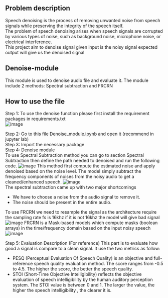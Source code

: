 ## Problem description
Speech denoising is the process of removing unwanted noise from speech signals while preserving the integrity of the speech itself. \
The problem of speech denoising arises when speech signals are corrupted by various types of noise, such as background noise, microphone noise, or electrical interference.\
This project aim to denoise signal given input is the noisy signal expected output will give us the denoised signal

## Denoise-module
This module is used to denoise audio file and evaluate it. The module include 2 methods: Spectral subtraction and FRCRN 

## How to use the file
Step 1: To use the denoise function please first install the requirement packages in requirements.txt\
![image](https://github.com/Khaitam911/Denoise-module/assets/69432976/5919dc20-e3b7-4227-9f63-c19e78ec0433)

Step 2: Go to this file Denoise_module.ipynb and open it (recommend in jupyter lab)\
Step 3: Import the necessary package\
Step 4: Denoise module\
To use Spectral Subtraction method you can go to section Spectral Subtraction then define the path needed to denoised and run the following code. 
 ![image](https://github.com/Khaitam911/Denoise-module/assets/69432976/d6b81dd3-3003-4a63-b32e-fc46af58e7c1)
This method first compute the estimated noise and apply denoised based on the noise level. 
The model simply subtract the frequency components of noises from the noisy audio to get a cleaned/enhanced speech.
![image](https://github.com/Khaitam911/Denoise-module/assets/69432976/5d5f0524-8340-403c-90f0-ee70054677ab)\
The spectral subtraction came up with two major shortcomings
- We have to choose a noise from the audio signal to remove it.
- The noise should be present in the entire audio. 


To use FRCRN we need to resample the signal as the architecture require the sampling rate fs is 16khz if it is not 16khz the model will give bad signal
 ![image](https://github.com/Khaitam911/Denoise-module/assets/69432976/5d5fa537-a9aa-469b-bb97-f1d01b6e3d32)
FRCRN is a Mask-based models which compute masks (boolean arrays) in the time/frequency domain based on the input noisy speech
![image](https://github.com/Khaitam911/Denoise-module/assets/69432976/74545d79-b6ea-42a1-89a6-081c3ede661a)

Step 5: Evaluation Description (For reference)
This part is to evaluate how good a signal is compare to a clean signal. It use the two metrics as follow:
- PESQ (Perceptual Evaluation Of Speech Quality) is an objective and full-reference speech quality evaluation method. The score ranges from -0.5 to 4.5. The higher the score, the better the speech quality.
- STOI (Short-Time Objective Intelligibility) reflects the objective evaluation of speech intelligibility by the human auditory perception system. The STOI value is between 0 and 1. The larger the value, the higher the speech intelligibility , the clearer it is.
